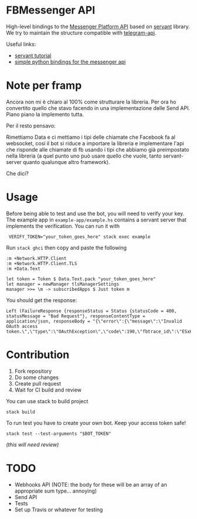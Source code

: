 # FBMessenger API

High-level bindings to the [Messenger Platform API](https://developers.facebook.com/docs/messenger-platform/) based on [servant](https://haskell-servant.github.io/) library.
We try to maintain the structure compatible with [telegram-api](https://github.com/klappvisor/haskell-telegram-api).

Useful links: 
- [servant tutorial](http://haskell-servant.readthedocs.io/en/stable/tutorial)
- [simple python bindings for the messenger api](https://github.com/geeknam/messengerbot)

# Note per framp

Ancora non mi è chiaro al 100% come strutturare la libreria. 
Per ora ho convertito quello che stavo facendo in una implementazione delle Send API.
Piano piano la implemento tutta.

Per il resto pensavo:

Rimettiamo Data e ci mettiamo i tipi delle chiamate che Facebook fa al websocket, 
così il bot si riduce a importare la libreria e implementare l'api che risponde alle chiamate di fb 
usando i tipi che abbiamo già preimpostato nella libreria (a quel punto uno può usare quello che vuole,
tanto servant-server quanto qualunque altro framework).

Che dici? 

# Usage

Before being able to test and use the bot, you will need to verify your key. 
The example app in `example-app/example.hs` contains a servant server that implements the verification.
You can run it with

     VERIFY_TOKEN="your_token_goes_here" stack exec example  

Run `stack ghci` then copy and paste the following

    :m +Network.HTTP.Client
    :m +Network.HTTP.Client.TLS
    :m +Data.Text
    
    let token = Token $ Data.Text.pack "your_token_goes_here"
    let manager = newManager tlsManagerSettings
    manager >>= \m -> subscribedApps $ Just token m

You should get the response: 

    Left (FailureResponse {responseStatus = Status {statusCode = 400, statusMessage = "Bad Request"}, responseContentType = application/json, responseBody = "{\"error\":{\"message\":\"Invalid OAuth access token.\",\"type\":\"OAuthException\",\"code\":190,\"fbtrace_id\":\"ESxHmUos2B+\"}}"})


# Contribution

1. Fork repository
2. Do some changes
3. Create pull request
4. Wait for CI build and review

You can use stack to build project

    stack build

To run test you have to create your own bot. Keep your access token safe!

    stack test --test-arguments "$BOT_TOKEN"

_(this will need review)_

# TODO

- Webhooks API (NOTE: the body for these will be an array of an appropriate sum type... annoying)
- Send API
- Tests
- Set up Travis or whatever for testing
